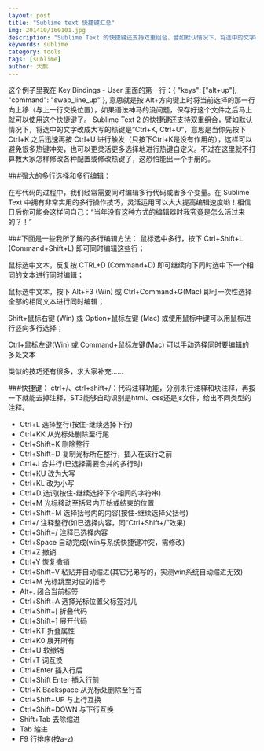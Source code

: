 ```yaml
---
layout: post
title: "Sublime text 快捷键汇总"
img: 201410/160101.jpg
description: "Sublime Text 的快捷键还支持双重组合，譬如默认情况下，将选中的文字改成大写的热键是“Ctrl+K, Ctrl+U”，意思是当你先按下 Ctrl+K 之后迅速再按 Ctrl+U 进行触发（只按下Ctrl+K是没有作用的），这样可以避免很多热键冲突，也可以更灵活更多选择地进行热键自定义。不过在这里就不打算教大家怎样修改各种配置或修改热键了，这恐怕能出一个手册的。"
keywords: sublime
category: tools
tags: [sublime]
author: 大熊
---
```


这个例子里我在 Key Bindings - User 里面的第一行：{ "keys": ["alt+up"], "command": "swap_line_up" }, 意思就是按 Alt+方向键上时将当前选择的那一行向上移（与上一行交换位置），如果语法神马的没问题，保存好这个文件之后马上就可以使用这个快捷键了。
Sublime Text 2 的快捷键还支持双重组合，譬如默认情况下，将选中的文字改成大写的热键是“Ctrl+K, Ctrl+U”，意思是当你先按下 Ctrl+K 之后迅速再按 Ctrl+U 进行触发（只按下Ctrl+K是没有作用的），这样可以避免很多热键冲突，也可以更灵活更多选择地进行热键自定义。不过在这里就不打算教大家怎样修改各种配置或修改热键了，这恐怕能出一个手册的。

###强大的多行选择和多行编辑：

在写代码的过程中，我们经常需要同时编辑多行代码或者多个变量。在 Sublime Text 中拥有非常实用的多行操作技巧，灵活运用可以大大提高编辑速度哟！相信日后你可能会这样问自己：“当年没有这种方式的编辑器时我究竟是怎么活过来的？！”

###下面是一些我所了解的多行编辑方法：
鼠标选中多行，按下 Ctrl+Shift+L (Command+Shift+L) 即可同时编辑这些行；

鼠标选中文本，反复按 CTRL+D (Command+D) 即可继续向下同时选中下一个相同的文本进行同时编辑；

鼠标选中文本，按下 Alt+F3 (Win) 或 Ctrl+Command+G(Mac) 即可一次性选择全部的相同文本进行同时编辑；

Shift+鼠标右键 (Win) 或 Option+鼠标左键 (Mac) 或使用鼠标中键可以用鼠标进行竖向多行选择；

Ctrl+鼠标左键(Win) 或 Command+鼠标左键(Mac) 可以手动选择同时要编辑的多处文本

类似的技巧还有很多，求大家补充……

###快捷键：
ctrl+/、ctrl+shift+/：代码注释功能，分别未行注释和块注释，再按一下就能去掉注释，ST3能够自动识别是html、css还是js文件，给出不同类型的注释。

* Ctrl+L  选择整行(按住-继续选择下行)
* Ctrl+KK 从光标处删除至行尾
* Ctrl+Shift+K    删除整行
* Ctrl+Shift+D    复制光标所在整行，插入在该行之前
* Ctrl+J  合并行(已选择需要合并的多行时)
* Ctrl+KU 改为大写
* Ctrl+KL 改为小写
* Ctrl+D  选词(按住-继续选择下个相同的字符串)
* Ctrl+M  光标移动至括号内开始或结束的位置
* Ctrl+Shift+M    选择括号内的内容(按住-继续选择父括号)
* Ctrl+/  注释整行(如已选择内容，同“Ctrl+Shift+/”效果)
* Ctrl+Shift+/    注释已选择内容
* Ctrl+Space  自动完成(win与系统快捷键冲突，需修改)
* Ctrl+Z  撤销
* Ctrl+Y  恢复撤销
* Ctrl+Shift+V    粘贴并自动缩进(其它兄弟写的，实测win系统自动缩进无效)
* Ctrl+M  光标跳至对应的括号
* Alt+.   闭合当前标签
* Ctrl+Shift+A    选择光标位置父标签对儿
* Ctrl+Shift+[    折叠代码
* Ctrl+Shift+]    展开代码
* Ctrl+KT 折叠属性
* Ctrl+K0 展开所有
* Ctrl+U  软撤销
* Ctrl+T  词互换
* Ctrl+Enter  插入行后
* Ctrl+Shift Enter    插入行前
* Ctrl+K Backspace    从光标处删除至行首
* Ctrl+Shift+UP   与上行互换
* Ctrl+Shift+DOWN 与下行互换
* Shift+Tab   去除缩进
* Tab 缩进
* F9  行排序(按a-z)
